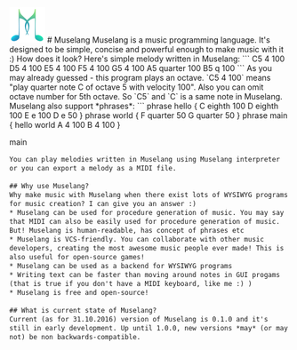 <img src="https://raw.githubusercontent.com/DraggonFantasy/muselang/master/icon.png" width="64" height="64">
# Muselang
Muselang is a music programming language. It's designed to be simple, concise and powerful enough to make music with it :)  
How does it look? Here's simple melody written in Muselang:  
```
C5 4 100
D5 4 100
E5 4 100
F5 4 100
G5 4 100
A5 quarter 100
B5 q 100
```
As you may already guessed - this program plays an octave. `C5 4 100` means "play quarter note C of octave 5 with velocity 100". Also you can omit octave number for 5th octave. So `C5` and `C` is a same note in Muselang.  
Muselang also support *phrases*:
```
phrase hello {
    C eighth 100
    D eighth 100
    E e 100
    D e 50
}
phrase world {
    F quarter 50
    G quarter 50
}
phrase main {
    hello
    world
    A 4 100
    B 4 100
}

main
```
You can play melodies written in Muselang using Muselang interpreter or you can export a melody as a MIDI file.

## Why use Muselang?
Why make music with Muselang when there exist lots of WYSIWYG programs for music creation? I can give you an answer :)  
* Muselang can be used for procedure generation of music. You may say that MIDI can also be easily used for procedure generation of music. But! Muselang is human-readable, has concept of phrases etc
* Muselang is VCS-friendly. You can collaborate with other music developers, creating the most awesome music people ever made! This is also useful for open-source games!
* Muselang can be used as a backend for WYSIWYG programs
* Writing text can be faster than moving around notes in GUI progams (that is true if you don't have a MIDI keyboard, like me :) )
* Muselang is free and open-source!

## What is current state of Muselang?
Current (as for 31.10.2016) version of Muselang is 0.1.0 and it's still in early development. Up until 1.0.0, new versions *may* (or may not) be non backwards-compatible.

